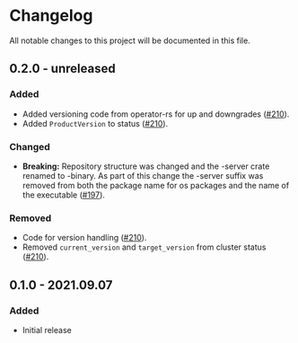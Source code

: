 # Changelog

All notable changes to this project will be documented in this file.

## 0.2.0 - unreleased

### Added
- Added versioning code from operator-rs for up and downgrades ([#210]).
- Added `ProductVersion` to status ([#210]).

### Changed
- **Breaking:** Repository structure was changed and the -server crate renamed to -binary. As part of this change the -server suffix was removed from both the package name for os packages and the name of the executable ([#197]).

### Removed
- Code for version handling ([#210]).
- Removed `current_version` and `target_version` from cluster status ([#210]). 

[#197]: https://github.com/stackabletech/zookeeper-operator/pull/197
[#210]: https://github.com/stackabletech/zookeeper-operator/pull/210

## 0.1.0 - 2021.09.07

### Added

- Initial release
